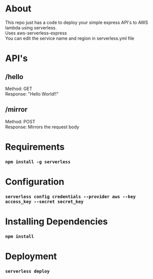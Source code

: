 # About
This repo just has a code to deploy your simple express API's to AWS lambda using serverless. <br/>
Uses aws-serverless-express <br/>
You can edit the service name and region in serverless.yml file

# API's

## /hello
Method: GET <br/>
Response: "Hello World!!" 

## /mirror
Method: POST <br/>
Response: Mirrors the request body

# Requirements
### `npm install -g serverless`

# Configuration
### `serverless config credentials --provider aws --key access_key --secret secret_key`

# Installing Dependencies
### `npm install`


# Deployment
### `serverless deploy`


